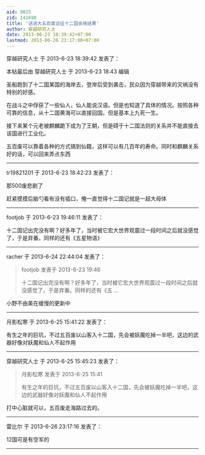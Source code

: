```yaml
---
aid: 9025
zid: 141698
title: '话说大五百废远征十二国会啥结果'
author: 穿越研究人士
date: 2013-06-23 18:39:42+07:00
lastmod: 2013-06-26 23:17:00+07:00
---
```


穿越研究人士 于 2013-6-23 18:39:42 发表了：

本帖最后由 穿越研究人士 于 2013-6-23 18:43 编辑 

圣船跑到了十二国某国的海岸去，登岸后受到袭击，民众因为穿越带来的灾祸没有特别的好感。

在战斗之中俘获了一些仙人，仙人能说汉语。但是也知道了具体的情况。按照各种可靠的信息，从十二国黄海可以直接回国。但是基本上九死一生。

接下来某个元老被麒麟跪下成为了王朝，但是碍于十二国法则的关系并不能直接去该国进行工业化。

五百废可以靠着各种的方式搞到仙籍，这样可以有几百年的寿命。同时和麒麟关系好的话，可以回来弄点东西

---------

tr19821201 于 2013-6-23 18:42:23 发表了：

那500废悲剧了

赶紧摸摸后脑勺看有没有插口，俺一直觉得十二国记就是一超大母体

---------

footjob 于 2013-6-23 19:46:11 发表了：

十二国记出完没有啊？好多年了，当时被它宏大世界观震过一段时间之后就没感觉了，于是弃番。同样的还有《五星物语》

---------

racher 于 2013-6-24 22:44:04 发表了：

> footjob 发表于 2013-6-23 19:46
> 
> 十二国记出完没有啊？好多年了，当时被它宏大世界观震过一段时间之后就没感觉了，于是弃番。同样的还有《五 ...



小野不由美在缓慢的更新中

---------

月影松寒 于 2013-6-25 15:41:22 发表了：

有生之年的巨坑，不过五百废以山客入十二国，先会被妖魔吃掉一半吧，这边的武器好像对妖魔和仙人不起作用

---------

穿越研究人士 于 2013-6-25 15:45:23 发表了：

> 月影松寒 发表于 2013-6-25 15:41
> 
> 有生之年的巨坑，不过五百废以山客入十二国，先会被妖魔吃掉一半吧，这边的武器好像对妖魔和仙人不起作用



打中心脏就可以，五百废走海路过去的。

---------

雷比尔 于 2013-6-26 23:17:16 发表了：

12国可是有空军的

---------

